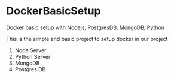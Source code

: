 # DockerBasicSetup
Docker basic setup with Nodejs, PostgresDB, MongoDB, Python

This is the simple and basic project to setup docker in our project

1) Node Server 
2) Python Server 
3) MongoDB
4) Postgres DB
